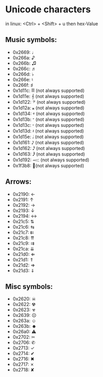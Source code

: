 # Unicode characters

in linux:
&lt;Ctrl&gt; + &lt;Shift&gt; + u then hex-Value

## Music symbols:

+ 0x2669: ♩
+ 0x266a: ♪
+ 0x266b: ♫
+ 0x266c: ♬
+ 0x266d: ♭
+ 0x266e: ♮
+ 0x266f: ♯
+ 0x1d11c: 𝄜 (not always supported)
+ 0x1d11e: 𝄞 (not always supported)
+ 0x1d122: 𝄢 (not always supported)
+ 0x1d12a: 𝄪 (not always supported)
+ 0x1d134: 𝄴 (not always supported)
+ 0x1d13b: 𝄻 (not always supported)
+ 0x1d13c: 𝄼 (not always supported)
+ 0x1d13d: 𝄽 (not always supported)
+ 0x1d15e: 𝅗𝅥 (not always supported)
+ 0x1d161: 𝅘𝅥𝅯 (not always supported)
+ 0x1d162: 𝅘𝅥𝅰 (not always supported)
+ 0x1d163: 𝅘𝅥𝅱 (not always supported)
+ 0x1d192: 𝆒 (not always supported)
+ 0x1f3b8: 🎸(not always supported)

## Arrows:

+ 0x2190: ←
+ 0x2191: ↑
+ 0x2192: →
+ 0x2193: ↓
+ 0x2194: ↔
+ 0x21c5: ⇅
+ 0x21c6: ⇆
+ 0x21c7: ⇇
+ 0x21c8: ⇈
+ 0x21c9: ⇉
+ 0x21ca: ⇊
+ 0x21d0: ⇐
+ 0x21d1: ⇑
+ 0x21d2: ⇒
+ 0x21d3: ⇓

## Misc symbols:

+ 0x2620: ☠
+ 0x2622: ☢
+ 0x2623: ☣
+ 0x2639: ☹
+ 0x263a: ☺
+ 0x263b: ☻
+ 0x26a0: ⚠
+ 0x2702: ✂
+ 0x2706: ✆
+ 0x2713: ✓
+ 0x2714: ✔
+ 0x2716: ✖
+ 0x2717: ✗
+ 0x2718: ✘


